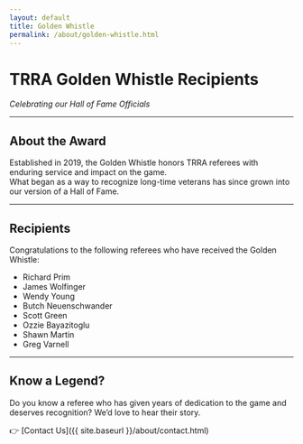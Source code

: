```yaml
---
layout: default
title: Golden Whistle
permalink: /about/golden-whistle.html
---
```


# TRRA Golden Whistle Recipients
_Celebrating our Hall of Fame Officials_

---

## About the Award
Established in 2019, the Golden Whistle honors TRRA referees with enduring service and impact on the game.  
What began as a way to recognize long-time veterans has since grown into our version of a Hall of Fame.

---

## Recipients
Congratulations to the following referees who have received the Golden Whistle:

- Richard Prim
- James Wolfinger  
- Wendy Young  
- Butch Neuenschwander  
- Scott Green  
- Ozzie Bayazitoglu  
- Shawn Martin  
- Greg Varnell  

---

## Know a Legend?
Do you know a referee who has given years of dedication to the game and deserves recognition? We’d love to hear their story.

👉 [Contact Us]({{ site.baseurl }}/about/contact.html)
